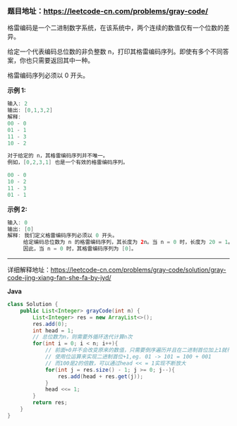 ### 题目地址：https://leetcode-cn.com/problems/gray-code/

格雷编码是一个二进制数字系统，在该系统中，两个连续的数值仅有一个位数的差异。

给定一个代表编码总位数的非负整数 n，打印其格雷编码序列。即使有多个不同答案，你也只需要返回其中一种。

格雷编码序列必须以 0 开头。

**示例 1:**

``` java
输入: 2
输出: [0,1,3,2]
解释:
00 - 0
01 - 1
11 - 3
10 - 2

对于给定的 n，其格雷编码序列并不唯一。
例如，[0,2,3,1] 也是一个有效的格雷编码序列。

00 - 0
10 - 2
11 - 3
01 - 1
```

**示例 2:**

``` java
输入: 0
输出: [0]
解释: 我们定义格雷编码序列必须以 0 开头。
     给定编码总位数为 n 的格雷编码序列，其长度为 2n。当 n = 0 时，长度为 20 = 1。
     因此，当 n = 0 时，其格雷编码序列为 [0]。
```

---

详细解释地址：https://leetcode-cn.com/problems/gray-code/solution/gray-code-jing-xiang-fan-she-fa-by-jyd/

**Java**

``` java
class Solution {
    public List<Integer> grayCode(int n) {
        List<Integer> res = new ArrayList<>();
        res.add(0);
        int head = 1;
        // 总位数为n，则需要外循环迭代计算n次
        for(int i = 0; i < n; i++){
            // 前面+0并不会改变原来的数值，只需要倒序遍历并且在二进制首位加上1就行
            // 使用位运算来实现二进制首位+1,eg. 01 -> 101 = 100 + 001
            // 而100是2的倍数，可以通过head << = 1实现不断放大
            for(int j = res.size() - 1; j >= 0; j--){
                res.add(head + res.get(j));
            }
            head <<= 1;
        }
        return res;
    }
}
```



